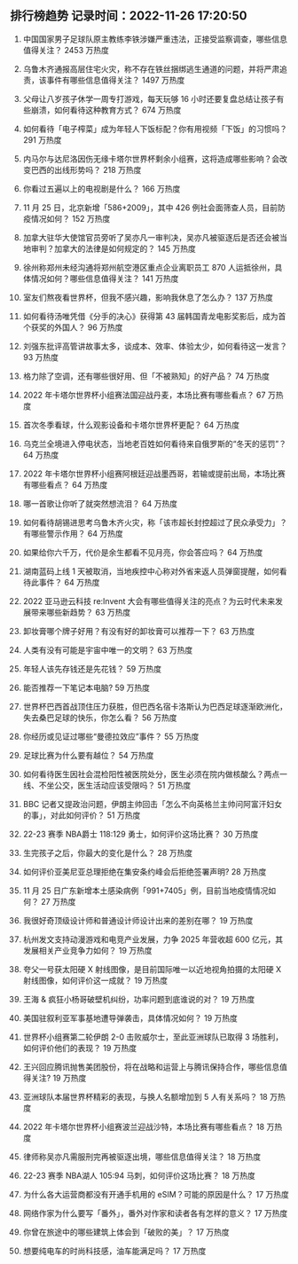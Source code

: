 
## 排行榜趋势 记录时间：2022-11-26 17:20:50
  
  1. 中国国家男子足球队原主教练李铁涉嫌严重违法，正接受监察调查，哪些信息值得关注？ 2453 万热度
    
  2. 乌鲁木齐通报高层住宅火灾，称不存在铁丝捆绑逃生通道的问题，并将严肃追责，该事件有哪些信息值得关注？ 1497 万热度
    
  3. 父母让八岁孩子休学一周专打游戏，每天玩够 16 小时还要复盘总结让孩子有些崩溃，如何看待这种教育方式？ 674 万热度
    
  4. 如何看待「电子榨菜」成为年轻人下饭标配？你有用视频「下饭」的习惯吗？ 291 万热度
    
  5. 内马尔与达尼洛因伤无缘卡塔尔世界杯剩余小组赛，这将造成哪些影响？会改变巴西的出线形势吗？ 218 万热度
    
  6. 你看过五遍以上的电视剧是什么？ 166 万热度
    
  7. 11 月 25 日，北京新增「586+2009」，其中 426 例社会面筛查人员，目前防疫情况如何？ 152 万热度
    
  8. 加拿大驻华大使馆官员旁听了吴亦凡一审判决，吴亦凡被驱逐后是否还会被当地审判？加拿大的法律是如何规定的？ 145 万热度
    
  9. 徐州称郑州未经沟通将郑州航空港区重点企业离职员工 870 人运抵徐州，具体情况如何？哪些信息值得关注？ 141 万热度
    
  10. 室友们熬夜看世界杯，但我不感兴趣，影响我休息了怎么办？ 137 万热度
    
  11. 如何看待汤唯凭借《分手的决心》获得第 43 届韩国青龙电影奖影后，成为首个获奖的外国人？ 96 万热度
    
  12. 刘强东批评高管讲故事太多，谈成本、效率、体验太少，如何看待这一发言？ 93 万热度
    
  13. 格力除了空调，还有哪些很好用、但「不被熟知」的好产品？ 74 万热度
    
  14. 2022 年卡塔尔世界杯小组赛法国迎战丹麦，本场比赛有哪些看点？ 67 万热度
    
  15. 首次冬季看球，什么观影设备和卡塔尔世界杯更配？ 64 万热度
    
  16. 乌克兰全境进入停电状态，当地老百姓如何看待来自俄罗斯的“冬天的惩罚”？ 64 万热度
    
  17. 2022 年卡塔尔世界杯小组赛阿根廷迎战墨西哥，若输或提前出局，本场比赛有哪些看点？ 64 万热度
    
  18. 哪一首歌让你听了就突然想流泪？ 64 万热度
    
  19. 如何看待胡锡进思考乌鲁木齐火灾，称「该市超长封控超过了民众承受力」？有哪些警示作用？ 64 万热度
    
  20. 如果给你六千万，代价是余生都看不见月亮，你会答应吗？ 64 万热度
    
  21. 湖南蓝码上线 1 天被取消，当地疾控中心称对外省来返人员弹窗提醒，如何看待此事件？ 64 万热度
    
  22. 2022 亚马逊云科技 re:Invent 大会有哪些值得关注的亮点？为云时代未来发展带来哪些新趋势？ 63 万热度
    
  23. 卸妆膏哪个牌子好用？有没有好的卸妆膏可以推荐一下？ 63 万热度
    
  24. 人类有没有可能是宇宙中唯一的文明？ 63 万热度
    
  25. 年轻人该先存钱还是先花钱？ 59 万热度
    
  26. 能否推荐一下笔记本电脑? 59 万热度
    
  27. 世界杯巴西首战顶住压力获胜，但巴西名宿卡洛斯认为巴西足球逐渐欧洲化，失去桑巴足球的快乐，你怎么看？ 56 万热度
    
  28. 你经历或见证过哪些“曼德拉效应”事件？ 55 万热度
    
  29. 足球比赛为什么要有越位？ 54 万热度
    
  30. 如何看待医生因社会混检阳性被医院处分，医生必须在院内做核酸么？两点一线、不坐公交，医生活动应该受限吗？ 51 万热度
    
  31. BBC 记者又提政治问题，伊朗主帅回击「怎么不向英格兰主帅问阿富汗妇女的事」，对此如何评价？ 51 万热度
    
  32. 22-23 赛季 NBA爵士 118:129 勇士，如何评价这场比赛？ 30 万热度
    
  33. 生完孩子之后，你最大的变化是什么？ 28 万热度
    
  34. 如何评价亚美尼亚总理拒绝在集安条约峰会后拒绝签署声明? 28 万热度
    
  35. 11 月 25 日广东新增本土感染病例「991+7405」例，目前当地疫情情况如何？ 27 万热度
    
  36. 我很好奇顶级设计师和普通设计师设计出来的差别在哪？ 19 万热度
    
  37. 杭州发文支持动漫游戏和电竞产业发展，力争 2025 年营收超 600 亿元，其发展相关产业竞争力如何？ 19 万热度
    
  38. 夸父一号获太阳硬 X 射线图像，是目前国际唯一以近地视角拍摄的太阳硬 X 射线图像，如何评价这一成就？ 19 万热度
    
  39. 王海 & 疯狂小杨哥破壁机纠纷，功率问题到底谁说的对？ 19 万热度
    
  40. 美国驻叙利亚军事基地遭导弹袭击，具体情况如何？ 19 万热度
    
  41. 世界杯小组赛第二轮伊朗 2-0 击败威尔士，至此亚洲球队已取得 3 场胜利，如何评价他们的表现？ 19 万热度
    
  42. 王兴回应腾讯抛售美团股份，将在战略和运营上与腾讯保持合作，哪些信息值得关注? 19 万热度
    
  43. 亚洲球队本届世界杯精彩的表现，与换人名额增加到 5 人有关系吗？ 18 万热度
    
  44. 2022 年卡塔尔世界杯小组赛波兰迎战沙特，本场比赛有哪些看点？ 18 万热度
    
  45. 律师称吴亦凡需服刑完再被驱逐出境，哪些信息值得关注？ 18 万热度
    
  46. 22-23 赛季 NBA湖人 105:94 马刺，如何评价这场比赛？ 18 万热度
    
  47. 为什么各大运营商都没有开通手机用的 eSIM？可能的原因是什么？ 17 万热度
    
  48. 网络作家为什么要写「番外」，番外对作家和读者各有怎样的意义？ 17 万热度
    
  49. 你曾在旅途中的哪些建筑上体会到「破败的美」？ 17 万热度
    
  50. 想要纯电车的时尚科技感，油车能满足吗？ 17 万热度
    